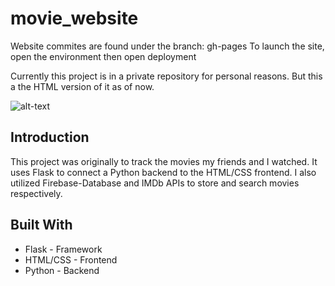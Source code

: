 # movie_website

Website commites are found under the branch: gh-pages
To launch the site, open the environment then open deployment

Currently this project is in a private repository for personal reasons. But this a the HTML version of it as of now.

![alt-text](https://media.giphy.com/media/LEaPNaUNvGs8hE6vfk/giphy.gif)
## Introduction
This project was originally to track the movies my friends and I watched. It uses Flask to connect a Python backend to the HTML/CSS frontend. I also utilized Firebase-Database and IMDb APIs to store and search movies respectively.

## Built With
* Flask - Framework
* HTML/CSS - Frontend
* Python - Backend
